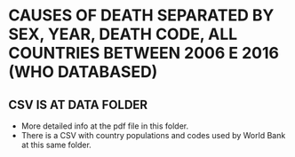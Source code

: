 # CAUSES OF DEATH SEPARATED BY SEX, YEAR, DEATH CODE, ALL COUNTRIES BETWEEN 2006 E 2016 (WHO DATABASED)
## CSV IS AT DATA FOLDER

- More detailed info at the pdf file in this folder.
- There is a CSV with country populations and codes used by World Bank at this same folder.

